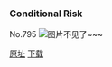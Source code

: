 ### Conditional Risk
No.795
![图片不见了~~~](https://imgs.xkcd.com/comics/conditional_risk.png)

[原址](https://xkcd.com//795) [下载](https://imgs.xkcd.com/comics/conditional_risk.png)

